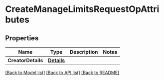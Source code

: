 # CreateManageLimitsRequestOpAttributes

## Properties
Name | Type | Description | Notes
------------ | ------------- | ------------- | -------------
**CreatorDetails** | [**Details**](Details.md) |  | 

[[Back to Model list]](../README.md#documentation-for-models) [[Back to API list]](../README.md#documentation-for-api-endpoints) [[Back to README]](../README.md)


